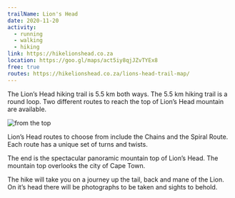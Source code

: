 ```yaml
---
trailName: Lion's Head 
date: 2020-11-20
activity:
  - running
  - walking
  - hiking
link: https://hikelionshead.co.za
location: https://goo.gl/maps/act5iy8qjJZvTYEx8
free: true
routes: https://hikelionshead.co.za/lions-head-trail-map/
---
```


The Lion’s Head hiking trail is 5.5 km both ways. The 5.5 km hiking trail is a round loop. Two different routes to reach the top of Lion’s Head mountain are available. 

![from the top](lions-head.jpg)

Lion’s Head routes to choose from include the Chains and the Spiral Route. Each route has a unique set of turns and twists. 

The end is the spectacular panoramic mountain top of Lion’s Head. The mountain top overlooks the city of Cape Town. 

The hike will take you on a journey up the tail, back and mane of the Lion. On it’s head there will be photographs to be taken and sights to behold.